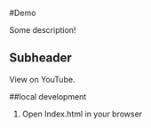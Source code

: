 #Demo

Some description!

## Subheader

View on YouTube.


##local development

1. Open Index.html in your browser